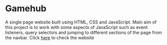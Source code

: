 # Gamehub
A single page website built using HTML, CSS and JavaScript. Main aim of this project is to work with some aspects of JavaScript such as event listeners, query selectors and jumping to different sections of the page from the navbar.
Click [here](https://gamehub-shafqat.netlify.app/) to check the website
